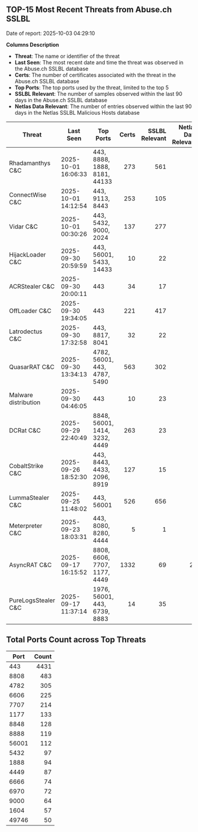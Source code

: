 ## TOP-15 Most Recent Threats from Abuse.ch SSLBL
Date of report: 2025-10-03 04:29:10

**Columns Description**
- **Threat**: The name or identifier of the threat
- **Last Seen**: The most recent date and time the threat was observed in the Abuse.ch SSLBL database
- **Certs**: The number of certificates associated with the threat in the Abuse.ch SSLBL database
- **Top Ports**: The top ports used by the threat, limited to the top 5
- **SSLBL Relevant**: The number of samples observed within the last 90 days in the Abuse.ch SSLBL database
- **Netlas Data Relevant**: The number of entries observed within the last 90 days in the Netlas SSLBL Malicious Hosts database



| Threat                     | Last Seen           | Top Ports          | Certs        | SSLBL Relevant   | Netlas Data Relevant  |
|----------------------------|---------------------|--------------------|-------------:|-----------------:|----------------------:|
| Rhadamanthys C&C           | 2025-10-01 16:06:33 | 443, 8888, 1888, 8181, 44133 | 273 | 561 | 6 |
| ConnectWise C&C            | 2025-10-01 14:12:54 | 443, 9113, 8443 | 253 | 105 | 3 |
| Vidar C&C                  | 2025-10-01 00:30:26 | 443, 5432, 9000, 2024 | 137 | 277 | 0 |
| HijackLoader C&C           | 2025-09-30 20:59:59 | 443, 56001, 5433, 14433 | 10 | 22 | 0 |
| ACRStealer C&C             | 2025-09-30 20:00:11 | 443 | 34 | 17 | 0 |
| OffLoader C&C              | 2025-09-30 19:34:05 | 443 | 221 | 417 | 0 |
| Latrodectus C&C            | 2025-09-30 17:32:58 | 443, 8817, 8041 | 32 | 22 | 0 |
| QuasarRAT C&C              | 2025-09-30 13:34:13 | 4782, 56001, 443, 4787, 5490 | 563 | 302 | 0 |
| Malware distribution       | 2025-09-30 04:46:05 | 443 | 10 | 23 | 0 |
| DCRat C&C                  | 2025-09-29 22:40:49 | 8848, 56001, 1414, 3232, 4449 | 263 | 23 | 0 |
| CobaltStrike C&C           | 2025-09-26 18:52:30 | 443, 8443, 4433, 2096, 8919 | 127 | 15 | 3 |
| LummaStealer C&C           | 2025-09-25 11:48:02 | 443, 56001 | 526 | 656 | 4 |
| Meterpreter C&C            | 2025-09-23 18:03:31 | 443, 8080, 8280, 4444 | 5 | 1 | 0 |
| AsyncRAT C&C               | 2025-09-17 16:15:52 | 8808, 6606, 7707, 1177, 4449 | 1332 | 69 | 24 |
| PureLogsStealer C&C        | 2025-09-17 11:37:14 | 1976, 56001, 443, 6739, 8883 | 14 | 35 | 0 |

## Total Ports Count across Top Threats
| Port       | Count      |
|------------|-----------:|
| 443 | 4431 |
| 8808 | 483 |
| 4782 | 305 |
| 6606 | 225 |
| 7707 | 214 |
| 1177 | 133 |
| 8848 | 128 |
| 8888 | 119 |
| 56001 | 112 |
| 5432 | 97 |
| 1888 | 94 |
| 4449 | 87 |
| 6666 | 74 |
| 6970 | 72 |
| 9000 | 64 |
| 1604 | 57 |
| 49746 | 50 |